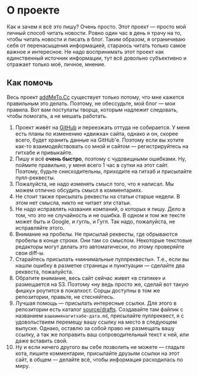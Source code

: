 # О проекте

Как и зачем я всё это пишу? Очень просто. Этот проект — просто мой личный способ читать новости. Ровно один час в день я трачу на то, чтобы читать новости и писать в блог. Таким образом, я ограничиваю себя от перенасыщения информацией, стараюсь читать только самое важное и интересное. Не надо воспринимать этот проект как единственный источник информации, тут всё довольно субъективно и отражает только моё, личное, мнение.

## Как помочь

Весь проект [addMeTo.Cc](http://addmeto.cc) существует только потому, что мне кажется правильным это делать. Поэтому, не обессудьте, мой блог — мои правила. Вот вам постулаты творца, которым надлежит следовать, чтобы помогать, а не мешать работать.

1. Проект живёт на [GitHub](http://github.com/bobuk/addmeto.cc) и переезжать оттуда не собирается. У меня есть планы по изменению «движка» сайта, однако и он, скорее всего, будет хранить данные на GitHub'е. Поэтому если вы хотите как-то взаимодействовать со мной и сайтом — регистрируйтесь на гитхабе и привыкайте.
2. Пишу я всё **очень быстро**, поэтому с чудовищными ошибками. Ну, поймите правильно, у меня всего 1 час в сутки на этот сайт. Поэтому, будьте снисходительны, приходите на гитхаб и присылайте пулл-реквесты.
3. Пожалуйста, не надо изменять смысл того, что я написал. Мы можем отлично обсудить смысл в комментариях.
4. Не стоит также присылать реквесты на статьи старше недели. В этом нет смысла, никто не читает эти статьи.
5. Не надо исправлять названия компаний, о которых я пишу. Дело в том, что это не случайность и не ошибка. В одном и том же тексте может быть и Google, и гугль, и Гугл. Так надо, пожалуйста, не исправляйте этого.
6. Внимание на пробелы. Не присылай реквесты, где обрываются пробелы в конце строки. Они там со смыслом. Некоторые текстовые редакторы могут делать это автоматически, по этому проверяйте свои diff-ы.
7. Старайтесь присылать «минимальные пуллреквесты». Т.е., если вы нашли ошибку в разметке страницы и пунктуации — сделайте два реквеста, пожалуйста.
8. Обратите внимание, весь сайт сейчас живет «в статике» и размещается на S3. Поэтому «ну ведь просто же, сделай вот такую фишку» роутится в локалхост. Сорцы доступны в том же репозитории, правьте, не стесняйтесь.
9. Лучшая помощь — присылать интересные ссылки. Для этого в репозитории есть каталог [source/drafts](https://github.com/bobuk/addmeto.cc/tree/master/source/drafts). Создавайте там файлик с названием `вашеимянагитхабе-дата.md`, присылайте пуллреквест, я с удовольствием перемещу вашу ссылку на место в следующем выпуске. Однако, оставлю за собой право не размещать вашу ссылку, а так же поправить ваш сопроводительный текст к ней, или даже вставить свой.
10. Ну и если ничего другого вы себе позволить не можете — гладьте кота, пишите комментарии, присылайте друзьям ссылки на этот сайт, в общем — делайте всё, чтобы информация расходилась по миру.
